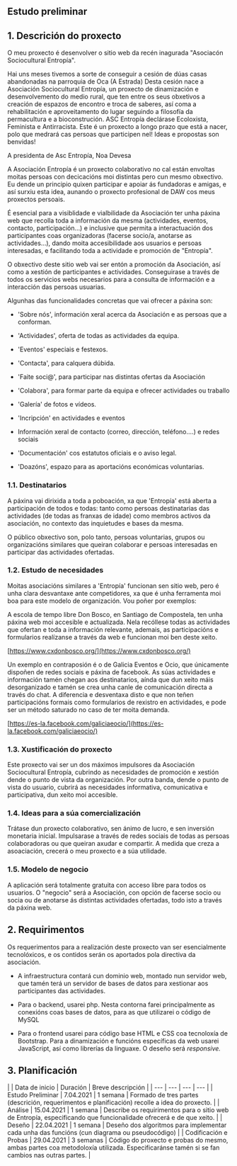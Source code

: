 ## **Estudo preliminar**

## **1. Descrición do proxecto**

O meu proxecto é desenvolver o sitio web da recén inagurada "Asociacón Sociocultural Entropía".

Hai uns meses tivemos a sorte de conseguir a cesión de dúas casas abandonadas na parroquia de Oca (A Estrada) Desta cesión nace a Asociación Sociocultural Entropía, un proxecto de dinamización e desenvolvemento do medio rural, que ten entre os seus obxetivos a creación de espazos de encontro e troca de saberes, así coma a rehabilitación e aproveitamento do lugar seguindo a filosofía da permacultura e a bioconstrución. ASC Entropía declárase Ecoloxista, Feminista e Antirracista. Este é un proxecto a longo prazo que está a nacer, polo que medrará cas persoas que participen nel! Ideas e propostas son benvidas!

A presidenta de Asc Entropía, Noa Devesa

A Asociación Entropía é un proxecto colaborativo no cal están envoltas moitas persoas con decicacións moi distintas pero cun mesmo obxectivo. Eu dende un principio quixen participar e apoiar ás fundadoras e amigas, e así surxiu esta idea, aunando o proxecto profesional de DAW cos meus proxectos persoais.

É esencial para a visiblidade e vialbilidade da Asociación ter unha páxina web que recolla toda a información da mesma (actividades, eventos, contacto, participación…) e inclusive que permita a interactuación dos participantes coas organizadoras (facerse socio/a, anotarse as actividades…), dando moita accesibilidade aos usuarios e persoas interesadas, e facilitando toda a actividade e promoción de "Entropía".

O obxectivo deste sitio web vai ser entón a promoción da Asociación, así como a xestión de participantes e actividades. Conseguirase a través de todos os servicios webs necesarios para a consulta de información e a interacción das persoas usuarias.

Algunhas das funcionalidades concretas que vai ofrecer a páxina son:

- 'Sobre nós', información xeral acerca da Asociación e as persoas que a conforman.

- 'Actividades', oferta de todas as actividades da equipa.
- 'Eventos' especiais e festexos.
- 'Contacta', para calquera dúbida.
- 'Faite soci@', para participar nas distintas ofertas da Asociación
- 'Colabora', para formar parte da equipa e ofrecer actividades ou traballo
- 'Galería' de fotos e vídeos.
- 'Incripción' en actividades e eventos
- Información xeral de contacto (correo, dirección, teléfono....) e redes sociais
- 'Documentación' cos estatutos oficiais e o aviso legal.
- 'Doazóns', espazo para as aportacións económicas voluntarias.

### **1.1. Destinatarios**

A páxina vai dirixida a toda a poboación, xa que 'Entropía' está aberta a participación de todos e todas: tanto como persoas destinatarias das actividades (de todas as franxas de idade) como membros activos da asociación, no contexto das inquietudes e bases da mesma.

O público obxectivo son, polo tanto, persoas voluntarias, grupos ou organizacións similares que queiran colaborar e persoas interesadas en participar das actividades ofertadas.

### **1.2. Estudo de necesidades**

Moitas asociacións similares a 'Entropía' funcionan sen sitio web, pero é unha clara desvantaxe ante competidores, xa que é unha ferramenta moi boa para este modelo de organización. Vou poñer por exemplos:

A escola de tempo libre Don Bosco, en Santiago de Compostela, ten unha páxina web moi accesible e actualizada. Nela recóllese todas as actividades que ofertan e toda a información relevante, ademais, as participacións e formularios realízanse a través da web e funcionan moi ben deste xeito.

[https://www.cxdonbosco.org/](https://www.cxdonbosco.org/)

Un exemplo en contraposión é o de Galicia Eventos e Ocio, que únicamente dispoñen de redes sociais e páxina de facebook. As súas actividades e información tamén chegan aos destinatarios, aínda que dun xeito máis desorganizado e tamén se crea unha canle de comunicación directa a través do chat. A diferencia e desventaxa disto e que non teñen participacións formais como formularios de rexistro en actividades, e pode ser un método saturado no caso de ter moita demanda.

[https://es-la.facebook.com/galiciaeocio/](https://es-la.facebook.com/galiciaeocio/)

### **1.3. Xustificación do proxecto**

Este proxecto vai ser un dos máximos impulsores da Asociación Sociocultural Entropía, cubrindo as necesidades de promoción e xestión dende o punto de vista da organización. Por outra banda, dende o punto de vista do usuario, cubrirá as necesidades informativa, comunicativa e participativa, dun xeito moi accesible.

### **1.4. Ideas para a súa comercialización**

Trátase dun proxecto colaborativo, sen ánimo de lucro, e sen inversión monetaria inicial. Impulsarase a través de redes sociais de todas as persoas colaboradoras ou que queiran axudar e compartir. A medida que creza a asoaciación, crecerá o meu proxecto e a súa utilidade.

### **1.5. Modelo de negocio**

A aplicación será totalmente gratuita con acceso libre para todos os usuarios. O "negocio" será a Asociación, con opción de facerse socio ou socia ou de anotarse ás distintas actividades ofertadas, todo isto a través da páxina web.

## **2. Requirimentos**

Os requerimentos para a realización deste proxecto van ser esencialmente tecnolóxicos, e os contidos serán os aportados pola directiva da asociación.

- A infraestructura contará cun dominio web, montado nun servidor web, que tamén terá un servidor de bases de datos para xestionar aos participantes das actividades.

- Para o backend, usarei php. Nesta contorna farei principalmente as conexións coas bases de datos, para as que utilizarei o código de MySQL
- Para o frontend usarei para código base HTML e CSS coa tecnoloxía de Bootstrap. Para a dinamización e funcións específicas da web usarei JavaScript, así como librerías da linguaxe. O deseño será _responsive._

## **3. Planificación**

|
 | Data de inicio | Duración | Breve descripción |
| --- | --- | --- | --- |
| Estudo Preliminar | 7.04.2021 | 1 semana | Formado de tres partes (descrición, requerimentos e planificación) recolle a idea do proxecto. |
| Análise | 15.04.2021 | 1 semana | Describe os requirimentos para o sitio web de Entropía, especificando que funcionalidade ofrecerá e de que xeito. |
| Deseño | 22.04.2021 | 1 semana | Deseño dos algoritmos para implementar cada unha das funcións (cun diagrama ou pseudocódigo) |
| Codificación e Probas | 29.04.2021 | 3 semanas | Código do proxecto e probas do mesmo, ambas partes coa metodoloxía utilizada. Especificaránse tamén si se fan cambios nas outras partes. |
